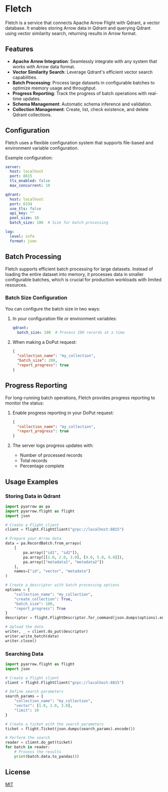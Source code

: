 # Fletch

Fletch is a service that connects Apache Arrow Flight with Qdrant, a vector database. It enables storing Arrow data in Qdrant and querying Qdrant using vector similarity search, returning results in Arrow format.

## Features

- **Apache Arrow Integration**: Seamlessly integrate with any system that works with Arrow data format.
- **Vector Similarity Search**: Leverage Qdrant's efficient vector search capabilities.
- **Batch Processing**: Process large datasets in configurable batches to optimize memory usage and throughput.
- **Progress Reporting**: Track the progress of batch operations with real-time updates.
- **Schema Management**: Automatic schema inference and validation.
- **Collection Management**: Create, list, check existence, and delete Qdrant collections.

## Configuration

Fletch uses a flexible configuration system that supports file-based and environment variable configuration.

Example configuration:

```yaml
server:
  host: localhost
  port: 8815
  tls_enabled: false
  max_concurrent: 10

qdrant:
  host: localhost
  port: 6334
  use_tls: false
  api_key: ""
  pool_size: 10
  batch_size: 100  # Size for batch processing

log:
  level: info
  format: json
```

## Batch Processing

Fletch supports efficient batch processing for large datasets. Instead of loading the entire dataset into memory, it processes data in smaller configurable batches, which is crucial for production workloads with limited resources.

### Batch Size Configuration

You can configure the batch size in two ways:

1. In your configuration file or environment variables:

   ```yaml
   qdrant:
     batch_size: 100  # Process 100 records at a time
   ```

2. When making a DoPut request:

   ```json
   {
     "collection_name": "my_collection",
     "batch_size": 200,
     "report_progress": true
   }
   ```

## Progress Reporting

For long-running batch operations, Fletch provides progress reporting to monitor the status:

1. Enable progress reporting in your DoPut request:

   ```json
   {
     "collection_name": "my_collection",
     "report_progress": true
   }
   ```

2. The server logs progress updates with:
   - Number of processed records
   - Total records
   - Percentage complete

## Usage Examples

### Storing Data in Qdrant

```python
import pyarrow as pa
import pyarrow.flight as flight
import json

# Create a Flight client
client = flight.FlightClient("grpc://localhost:8815")

# Prepare your Arrow data
data = pa.RecordBatch.from_arrays(
    [
        pa.array(["id1", "id2"]),
        pa.array([[1.0, 2.0, 3.0], [4.0, 5.0, 6.0]]),
        pa.array(["metadata1", "metadata2"])
    ],
    names=["id", "vector", "metadata"]
)

# Create a descriptor with batch processing options
options = {
    "collection_name": "my_collection",
    "create_collection": True,
    "batch_size": 100,
    "report_progress": True
}
descriptor = flight.FlightDescriptor.for_command(json.dumps(options).encode())

# Upload the data
writer, _ = client.do_put(descriptor)
writer.write_batch(data)
writer.close()
```

### Searching Data

```python
import pyarrow.flight as flight
import json

# Create a Flight client
client = flight.FlightClient("grpc://localhost:8815")

# Define search parameters
search_params = {
    "collection_name": "my_collection",
    "vector": [1.0, 2.0, 3.0],
    "limit": 10
}

# Create a ticket with the search parameters
ticket = flight.Ticket(json.dumps(search_params).encode())

# Perform the search
reader = client.do_get(ticket)
for batch in reader:
    # Process the results
    print(batch.data.to_pandas())
```

## License

[MIT](LICENSE)
